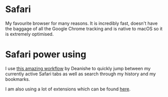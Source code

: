 # Safari

My favourite browser for many reasons. It is incredibly fast, doesn't have the baggage of all the Google Chrome tracking and is native to macOS so it is extremely optimised.

# Safari power using

I use [this amazing workflow](https://git.deanishe.net/deanishe/alfred-safari-assistant) by Deanishe to quickly jump between my currently active Safari tabs as well as search through my history and my bookmarks.

I am also using a lot of extensions which can be found [here](https://github.com/learn-anything/safari-extensions).

